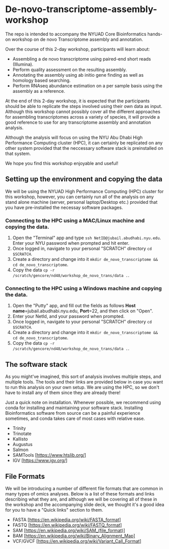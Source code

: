 # De-novo-transcriptome-assembly-workshop
The repo is intended to accompany the NYUAD Core Bioinformatics hands-on workshop on de novo Transcriptome assembly and annotation.

Over the course of this 2-day workshop, participants will learn about:

- Assembling a de novo transcriptome using paired-end short reads (Illumina).
- Perform quality assessment on the resulting assembly.
- Annotating the assembly using ab initio gene finding as well as homology based searching.
- Perform RNAseq abundance estimation on a per sample basis using the assembly as a reference.

At the end of this 2-day workshop, it is expected that the participants should be able to replicate the steps involved using their own data as input. Although this workshop cannot possibly cover all the different approaches for assembling transcriptomes across a variety of species, it will provide a good reference to use for any transcriptome assembly and annotation analysis.

Although the analysis will focus on using the NYU Abu Dhabi High Performance Computing cluster (HPC), it can certainly be replicated on any other system provided that the neccessary software stack is preinstalled on that system.

We hope you find this workshop enjoyable and useful!



## Setting up the environment and copying the data
We will be using the NYUAD High Performance Computing (HPC) cluster for this workshop, however, you can certainly run all of the analysis on any stand alone machine (server, personal laptop/Desktop etc.) provided that you have pre-installed the necessay software packages.

### Connecting to the HPC using a MAC/Linux machine and copying the data.
1. Open the "Terminal" app and type `ssh NetID@jubail.abudhabi.nyu.edu`. Enter your NYU password when prompted and hit enter.
2. Once logged in, navigate to your personal "SCRATCH" directory `cd $SCRATCH`.
3. Create a directory and change into it `mkdir de_novo_transcriptome && cd de_novo_transcriptome`.
4. Copy the data `cp -r /scratch/gencore/nd48/workshop_de_novo_trans/data .`.

### Connecting to the HPC using a Windows machine and copying the data.
1. Open the "Putty" app, and fill out the fields as follows **Host name**=jubail.abudhabi.nyu.edu, **Port**=22, and then click on "Open".
2. Enter your NetId, and your password when prompted.
3. Once logged in, navigate to your personal "SCRATCH" directory `cd $SCRATCH`.
4. Create a directory and change into it `mkdir de_novo_transcriptome && cd de_novo_transcriptome`.
5. Copy the data `cp -r /scratch/gencore/nd48/workshop_de_novo_trans/data .`.



## The software stack
As you might've imagined, this sort of analysis involves multiple steps, and multiple tools. The tools and their links are provided below in case you want to run this analysis on your own setup. We are using the HPC, so we don't have to install any of them since they are already there!

Just a quick note on installation. Whenever possible, we recommend using conda for installing and maintaining your software stack. Installing Bioinformatics software from source can be a painful experience sometimes, and conda takes care of most cases with relative ease.

- Trinity
- Trinotate
- Kallisto
- Augustus
- Salmon
- SAMTools [https://www.htslib.org/]
- IGV [https://www.igv.org/]

## File Formats
We will be introducing a number of different file formats that are common in many types of omics analyses. Below is a list of these formats and links describing what they are, and although we will be covering all of these in the workshop and the accompanying slide deck, we thought it's a good idea for you to have a "Quick links" section to them.

- FASTA [https://en.wikipedia.org/wiki/FASTA_format]
- FASTQ [https://en.wikipedia.org/wiki/FASTQ_format]
- SAM [https://en.wikipedia.org/wiki/SAM_(file_format)] 
- BAM [https://en.wikipedia.org/wiki/Binary_Alignment_Map]
- VCF/GVCF [https://en.wikipedia.org/wiki/Variant_Call_Format]
